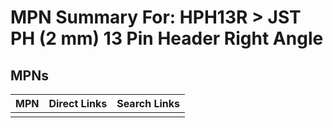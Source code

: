 



# MPN Summary For: HPH13R > JST PH (2 mm) 13 Pin Header Right Angle

## MPNs
  

|MPN|Direct Links|Search Links|
| :--- | :--- | :--- |
||||
